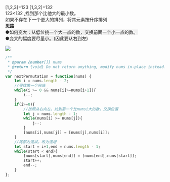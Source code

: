 <font style="color:rgb(38, 38, 38);">[1,2,3]=123 [1,3,2]=132 </font>  
<font style="color:rgb(38, 38, 38);">123<132 ,找到那个比他大的最小数。</font>  
<font style="color:rgb(38, 38, 38);">如果不存在下一个更大的排列，将其元素按升序排列</font>  
**<font style="color:rgb(38, 38, 38);background-color:rgb(240, 240, 240);">思路</font>**  
<font style="color:rgb(38, 38, 38);">●</font><font style="color:rgb(38, 38, 38);background-color:rgb(240, 240, 240);">如何变大：从低位挑一个大一点的数，交换前面一个小一点的数。</font>  
<font style="color:rgb(38, 38, 38);">●</font><font style="color:rgb(38, 38, 38);background-color:rgb(240, 240, 240);">变大的幅度要尽量小。(因此要从右到左)</font>  


![](https://cdn.nlark.com/yuque/0/2024/png/38987502/1732769658184-8e83cb89-eb00-4448-ba2f-25e02c4add75.png?x-oss-process=image%2Fformat%2Cwebp)

  


<font style="color:rgb(38, 38, 38);background-color:rgb(36, 41, 51);">  
</font>



```javascript
/**
 * @param {number[]} nums
 * @return {void} Do not return anything, modify nums in-place instead.
 */
var nextPermutation = function(nums) {
    let i = nums.length - 2;
    //寻找第一个谷底
    while(i >= 0 && nums[i]>=nums[i+1]){
        i--;
    }
    if(i>=0){
        //按照从右向左，找到第一个比numsi大的数，交换位置
        let j = nums.length - 1;
        while(nums[i] >= nums[j]){
            j--;
        }
        [nums[i],nums[j]] = [nums[j],nums[i]];
    }
    //尾部为递减，改为递增
    let start = i+1,end = nums.length - 1;
    while(start < end){
        [nums[start],nums[end]] = [nums[end],nums[start]];
        start++;
        end--;
    }
};
```

